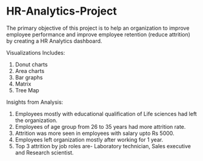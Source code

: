 # HR-Analytics-Project

The primary objective of this project is to help an organization to improve employee performance and improve employee retention (reduce attrition) by creating a HR Analytics dashboard.

Visualizations Includes:
1. Donut charts
2. Area charts
3. Bar graphs
4. Matrix
5. Tree Map

Insights from Analysis:
1. Employees mostly with educational qualification of Life sciences had left the organization.
2. Employees of age group from 26 to 35 years had more attrition rate.
3. Attrition was more seen in employees with salary upto Rs 5000.
4. Employees left organization mostly after working for 1 year.
5. Top 3 attrition by job roles are- Laboratory technician, Sales executive and Research scientist.
